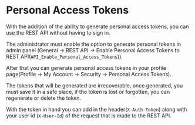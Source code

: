 # Personal Access Tokens

With the addition of the ability to generate personal access tokens,
you can use the REST API without having to sign in.

The administrator must enable the option to generate personal tokens in admin panel (General -> REST API -> Enable Personal Access Tokens to REST API(`API_Enable_Personal_Access_Tokens`)).

After that you can generate personal access tokens in your profile page(Profile -> My Account -> Security -> Personal Access Tokens).

The tokens that will be generated are irrecoverable, once generated, you must save it in a safe place,
if the token is lost or forgotten, you can regenerate or delete the token.

With the token in hand you can add in the header(`X-Auth-Token`) along with your user id (`X-User-Id`) of the request that is made to the REST API.